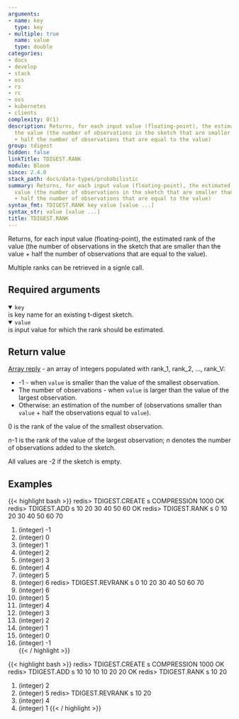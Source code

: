 ```yaml
---
arguments:
- name: key
  type: key
- multiple: true
  name: value
  type: double
categories:
- docs
- develop
- stack
- oss
- rs
- rc
- oss
- kubernetes
- clients
complexity: O(1)
description: Returns, for each input value (floating-point), the estimated rank of
  the value (the number of observations in the sketch that are smaller than the value
  + half the number of observations that are equal to the value)
group: tdigest
hidden: false
linkTitle: TDIGEST.RANK
module: Bloom
since: 2.4.0
stack_path: docs/data-types/probabilistic
summary: Returns, for each input value (floating-point), the estimated rank of the
  value (the number of observations in the sketch that are smaller than the value
  + half the number of observations that are equal to the value)
syntax_fmt: TDIGEST.RANK key value [value ...]
syntax_str: value [value ...]
title: TDIGEST.RANK
---
```

Returns, for each input value (floating-point), the estimated rank of the value (the number of observations in the sketch that are smaller than the value + half the number of observations that are equal to the value).

Multiple ranks can be retrieved in a signle call.

## Required arguments
<details open><summary><code>key</code></summary>
is key name for an existing t-digest sketch.
</details>

<details open><summary><code>value</code></summary>
is input value for which the rank should be estimated.

## Return value

[Array reply](/docs/reference/protocol-spec#arrays) - an array of integers populated with rank_1, rank_2, ..., rank_V:
  
- -1 - when `value` is smaller than the value of the smallest observation.
- The number of observations - when `value` is larger than the value of the largest observation.
- Otherwise: an estimation of the number of (observations smaller than `value` + half the observations equal to `value`).

0 is the rank of the value of the smallest observation.

_n_-1 is the rank of the value of the largest observation; _n_ denotes the number of observations added to the sketch.

All values are -2 if the sketch is empty.

## Examples

{{< highlight bash >}}
redis> TDIGEST.CREATE s COMPRESSION 1000
OK
redis> TDIGEST.ADD s 10 20 30 40 50 60
OK
redis> TDIGEST.RANK s 0 10 20 30 40 50 60 70
1) (integer) -1
2) (integer) 0
3) (integer) 1
4) (integer) 2
5) (integer) 3
6) (integer) 4
7) (integer) 5
8) (integer) 6
redis> TDIGEST.REVRANK s 0 10 20 30 40 50 60 70
1) (integer) 6
2) (integer) 5
3) (integer) 4
4) (integer) 3
5) (integer) 2
6) (integer) 1
7) (integer) 0
8) (integer) -1  
{{< / highlight >}}
  
{{< highlight bash >}}
redis> TDIGEST.CREATE s COMPRESSION 1000
OK
redis> TDIGEST.ADD s 10 10 10 10 20 20
OK
redis> TDIGEST.RANK s 10 20
1) (integer) 2
2) (integer) 5
redis> TDIGEST.REVRANK s 10 20
1) (integer) 4
2) (integer) 1
{{< / highlight >}}
